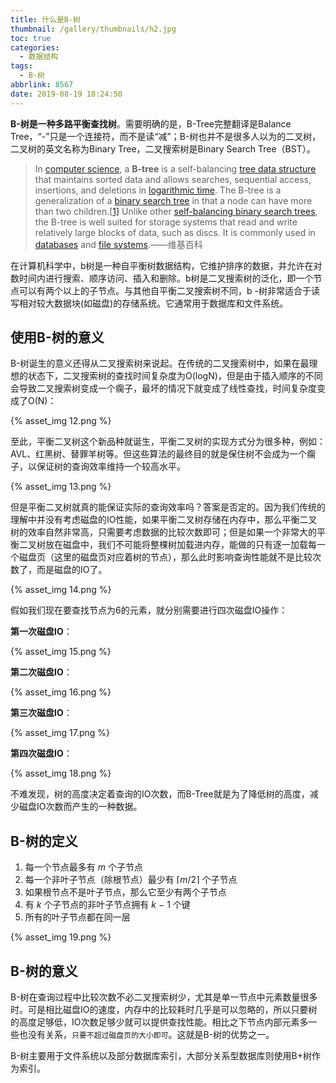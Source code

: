 ```yaml
---
title: 什么是B-树
thumbnail: /gallery/thumbnails/h2.jpg
toc: true
categories:
  - 数据结构
tags:
  - B-树
abbrlink: 8567
date: 2019-08-19 18:24:50
---
```


**B-树是一种多路平衡查找树**。需要明确的是，B-Tree完整翻译是Balance Tree，“-”只是一个连接符，而不是读“减”；B-树也并不是很多人以为的二叉树，二叉树的英文名称为Binary Tree，二叉搜索树是Binary Search Tree（BST）<!--more-->。

> In [computer science](https://en.wikipedia.org/wiki/Computer_science), a **B-tree** is a self-balancing [tree data structure](https://en.wikipedia.org/wiki/Tree_data_structure) that maintains sorted data and allows searches, sequential access, insertions, and deletions in [logarithmic time](https://en.wikipedia.org/wiki/Logarithmic_time). The B-tree is a generalization of a [binary search tree](https://en.wikipedia.org/wiki/Binary_search_tree) in that a node can have more than two children.[[1\]](https://en.wikipedia.org/wiki/B-tree#cite_note-Comer-1) Unlike other [self-balancing binary search trees](https://en.wikipedia.org/wiki/Self-balancing_binary_search_tree), the B-tree is well suited for storage systems that read and write relatively large blocks of data, such as discs. It is commonly used in [databases](https://en.wikipedia.org/wiki/Database) and [file systems](https://en.wikipedia.org/wiki/File_system).——维基百科

在计算机科学中，b树是一种自平衡树数据结构，它维护排序的数据，并允许在对数时间内进行搜索、顺序访问、插入和删除。b树是二叉搜索树的泛化，即一个节点可以有两个以上的子节点。与其他自平衡二叉搜索树不同，b -树非常适合于读写相对较大数据块(如磁盘)的存储系统。它通常用于数据库和文件系统。

## 使用B-树的意义

B-树诞生的意义还得从二叉搜索树来说起。在传统的二叉搜索树中，如果在最理想的状态下，二叉搜索树的查找时间复杂度为O(logN)，但是由于插入顺序的不同会导致二叉搜索树变成一个瘸子，最坏的情况下就变成了线性查找，时间复杂度变成了O(N)：

{% asset_img  12.png %}

至此，平衡二叉树这个新品种就诞生，平衡二叉树的实现方式分为很多种，例如：AVL、红黑树、替罪羊树等。但这些算法的最终目的就是保住树不会成为一个瘸子，以保证树的查询效率维持一个较高水平。

{% asset_img  13.png %}

但是平衡二叉树就真的能保证实际的查询效率吗？答案是否定的。因为我们传统的理解中并没有考虑磁盘的IO性能，如果平衡二叉树存储在内存中，那么平衡二叉树的效率自然非常高，只需要考虑数据的比较次数即可；但是如果一个非常大的平衡二叉树放在磁盘中，我们不可能将整棵树加载进内存，能做的只有逐一加载每一个磁盘页（这里的磁盘页对应着树的节点），那么此时影响查询性能就不是比较次数了，而是磁盘的IO了。

{% asset_img  14.png %}

假如我们现在要查找节点为6的元素，就分别需要进行四次磁盘IO操作：

**第一次磁盘IO**：

{% asset_img  15.png %}

**第二次磁盘IO**：

{% asset_img  16.png %}

**第三次磁盘IO**：

{% asset_img  17.png %}

**第四次磁盘IO**：

{% asset_img  18.png %}

不难发现，树的高度决定着查询的IO次数，而B-Tree就是为了降低树的高度，减少磁盘IO次数而产生的一种数据。

## B-树的定义

1. 每一个节点最多有 *m* 个子节点
2. 每一个非叶子节点（除根节点）最少有 ⌈*m*/2⌉ 个子节点
3. 如果根节点不是叶子节点，那么它至少有两个子节点
4. 有 *k* 个子节点的非叶子节点拥有 *k* − 1 个键
5. 所有的叶子节点都在同一层

{% asset_img  19.png %}

## B-树的意义

B-树在查询过程中比较次数不必二叉搜索树少，尤其是单一节点中元素数量很多时。可是相比磁盘IO的速度，内存中的比较耗时几乎是可以忽略的，所以只要树的高度足够低，IO次数足够少就可以提供查找性能。相比之下节点内部元素多一些也没有关系，`只要不超过磁盘页的大小即可`。这就是B-树的优势之一。

B-树主要用于文件系统以及部分数据库索引，大部分关系型数据库则使用B+树作为索引。